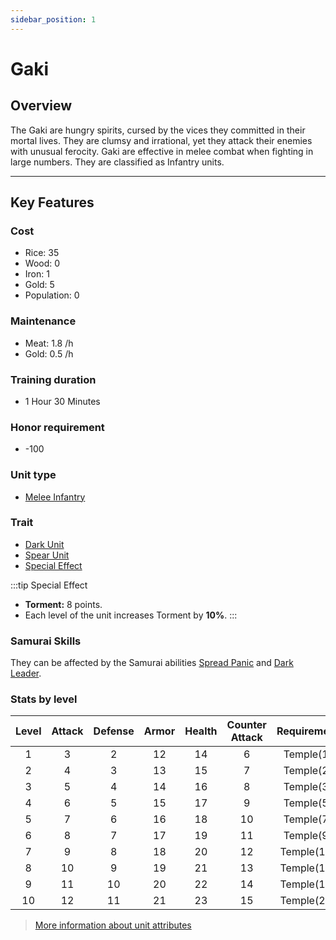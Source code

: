 ```yaml
---
sidebar_position: 1
---
```


# Gaki

## Overview

The Gaki are hungry spirits, cursed by the vices they committed in their mortal lives. They are clumsy and irrational, yet they attack their enemies with unusual ferocity. Gaki are effective in melee combat when fighting in large numbers. They are classified as Infantry units.

---

## Key Features

### Cost
- Rice: 35
- Wood: 0
- Iron: 1
- Gold: 5
- Population: 0

### Maintenance
- Meat: 1.8 /h
- Gold: 0.5 /h

### Training duration
- 1 Hour 30 Minutes

### Honor requirement
- -100

### Unit type
- [Melee Infantry](../index.md#melee-infantry)

### Trait
- [Dark Unit](../index.md#dark-units-1)
- [Spear Unit](../index.md#spear-units)
- [Special Effect](../index.md#special-effects)

:::tip Special Effect
- **Torment:** 8 points.
- Each level of the unit increases Torment by **10%**.
:::

### Samurai Skills
They can be affected by the Samurai abilities [Spread Panic](../../samurais/reasoning-skills.md) and [Dark Leader](../../samurais/charisma-skills.md).

### Stats by level

| Level | Attack | Defense | Armor | Health | Counter Attack | Requirement |
| :---: | :----: | :-----: | :---: | :----: | :------------: | :---------: |
|   1   |   3    |    2    |  12   |   14   |       6        |  Temple(1)  |
|   2   |   4    |    3    |  13   |   15   |       7        |  Temple(2)  |
|   3   |   5    |    4    |  14   |   16   |       8        |  Temple(3)  |
|   4   |   6    |    5    |  15   |   17   |       9        |  Temple(5)  |
|   5   |   7    |    6    |  16   |   18   |       10       |  Temple(7)  |
|   6   |   8    |    7    |  17   |   19   |       11       |  Temple(9)  |
|   7   |   9    |    8    |  18   |   20   |       12       | Temple(11)  |
|   8   |   10   |    9    |  19   |   21   |       13       | Temple(14)  |
|   9   |   11   |   10    |  20   |   22   |       14       | Temple(18)  |
|  10   |   12   |   11    |  21   |   23   |       15       | Temple(24)  |

> [More information about unit attributes](../index.md#attributes)